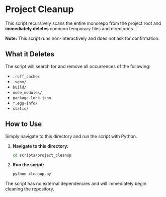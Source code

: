 # Project Cleanup

This script recursively scans the entire monorepo from the project root and **immediately deletes** common temporary files and directories.

**Note:** This script runs non-interactively and does not ask for confirmation.

## What it Deletes

The script will search for and remove all occurrences of the following:

- `.ruff_cache/`
- `.venv/`
- `build/`
- `node_modules/`
- `package-lock.json`
- `*.egg-info/`
- `static/`

## How to Use

Simply navigate to this directory and run the script with Python.

1. **Navigate to this directory:**

   ```bash
   cd scripts/project_cleanup
   ```

2. **Run the script:**

   ```bash
   python cleanup.py
   ```

The script has no external dependencies and will immediately begin cleaning the repository.
